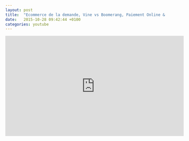 ```yaml
---
layout: post
title:  "Ecommerce de la demande, Vine vs Boomerang, Paiement Online & Streaming musical"
date:   2015-10-28 09:42:44 +0100
categories: youtube
---
```


<iframe width="560" height="315" src="https://www.youtube-nocookie.com/embed/ib1_-OGoEyw" frameborder="0" gesture="media" allow="encrypted-media" allowfullscreen></iframe>

<!--more-->